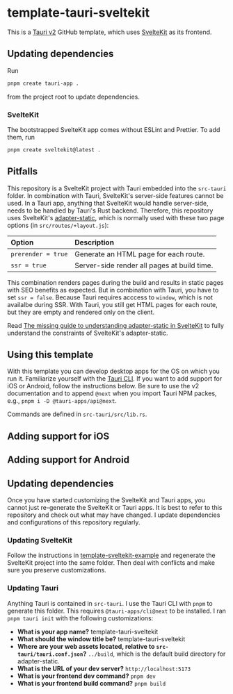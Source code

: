 # template-tauri-sveltekit

This is a [Tauri v2](https://v2.tauri.app/) GitHub template, which uses [SvelteKit](https://kit.svelte.dev/) as its frontend.

## Updating dependencies

Run

```bash
pnpm create tauri-app .
```

from the project root to update dependencies.

### SvelteKit

The bootstrapped SvelteKit app comes without ESLint and Prettier. To add them, run

```bash
pnpm create sveltekit@latest .
```

## Pitfalls

This repository is a SvelteKit project with Tauri embedded into the `src-tauri` folder. In combination with Tauri, SvelteKit's server-side features cannot be used. In a Tauri app, anything that SvelteKit would handle server-side, needs to be handled by Tauri's Rust backend. Therefore, this repository uses SvelteKit's [adapter-static](https://kit.svelte.dev/docs/adapter-static), which is normally used with these two page options (in `src/routes/+layout.js`):

| Option             | Description                                 |
| :----------------- | :------------------------------------------ |
| `prerender = true` | Generate an HTML page for each route.       |
| `ssr = true`       | Server-side render all pages at build time. |

This combination renders pages during the build and results in static pages with SEO benefits as expected. But in combination with Tauri, you have to set `ssr = false`. Because Tauri requires acccess to `window`, which is not availalbe during SSR. With Tauri, you still get HTML pages for each route, but they are empty and rendered only on the client.

Read [The missing guide to understanding adapter-static in SvelteKit](https://khromov.se/the-missing-guide-to-understanding-adapter-static-in-sveltekit/) to fully understand the constraints of SvelteKit's adapter-static.

## Using this template

With this template you can develop desktop apps for the OS on which you run it. Familiarize yourself with the [Tauri CLI](https://v2.tauri.app/references/cli/). If you want to add support for iOS or Android, follow the instructions below. Be sure to use the v2 documentation and to append `@next` when you import Tauri NPM packes, e.g., `pnpm i -D @tauri-apps/api@next`.

Commands are defined in `src-tauri/src/lib.rs`.

## Adding support for iOS

## Adding support for Android

## Updating dependencies

Once you have started customizing the SvelteKit and Tauri apps, you cannot just re-generate the SvelteKit or Tauri apps. It is best to refer to this repository and check out
what may have changed. I update dependencies and configurations of this repository regularly.

### Updating SvelteKit

Follow the instructions in [template-sveltekit-example](https://github.com/maiertech/template-sveltekit-example) and regenerate the SvelteKit project into the same folder. Then deal with conflicts and make sure you preserve customizations.

### Updating Tauri

Anything Tauri is contained in `src-tauri`. I use the Tauri CLI with `pnpm` to generate this folder. This requires `@tauri-apps/cli@next` to be installed. I ran `pnpm tauri init` with the following customizations:

- **What is your app name?** template-tauri-sveltekit
- **What should the window title be?** template-tauri-sveltekit
- **Where are your web assets located, relative to `src-tauri/tauri.conf.json`?** `../build`, which is the default build directory for adapter-static.
- **What is the URL of your dev server?** `http://localhost:5173`
- **What is your frontend dev command?** `pnpm dev`
- **What is your frontend build command?** `pnpm build`
